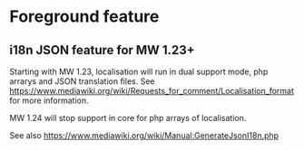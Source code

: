 # Foreground feature

## i18n JSON feature for MW 1.23+

Starting with MW 1.23, localisation will run in dual support mode, php arrarys and JSON translation files. See https://www.mediawiki.org/wiki/Requests_for_comment/Localisation_format for more information.

MW 1.24 will stop support in core for php arrays of localisation.

See also https://www.mediawiki.org/wiki/Manual:GenerateJsonI18n.php